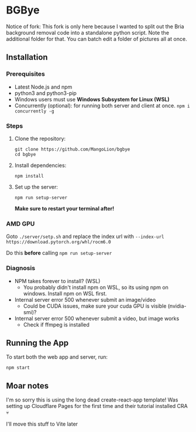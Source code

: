 # BGBye

Notice of fork: This fork is only here because I wanted to split out the Bria background removal code into a standalone python script. Note the additional folder for that. You can batch edit a folder of pictures all at once.


## Installation

### Prerequisites

- Latest Node.js and npm
- python3 and python3-pip
- Windows users must use **Windows Subsystem for Linux (WSL)**
- Concurrently (optional): for running both server and client at once.
  `npm i concurrently -g`

### Steps

1. Clone the repository:
   ```
   git clone https://github.com/MangoLion/bgbye
   cd bgbye
   ```

2. Install dependencies:
   ```
   npm install
   ```

3. Set up the server:
   ```
   npm run setup-server
   ```
   **Make sure to restart your terminal after!**

### AMD GPU
Goto `./server/setp.sh` and replace the index url with
`--index-url https://download.pytorch.org/whl/rocm6.0`

Do this **before** calling `npm run setup-server`

### Diagnosis
- NPM takes forever to install? (WSL)
  - You probably didn't install npm on WSL, so its using npm on windows. Install npm on WSL first.
- Internal server error 500 whenever submit an image/video
  - Could be CUDA issues, make sure your cuda GPU is visible (nvidia-smi)?
- Internal server error 500 whenever submit a video, but image works
  - Check if ffmpeg is installed

## Running the App

To start both the web app and server, run:

```
npm start
```

## Moar notes

I'm so sorry this is using the long dead create-react-app template! Was setting up Cloudflare Pages for the first time and their tutorial installed CRA 💀

I'll move this stuff to Vite later
